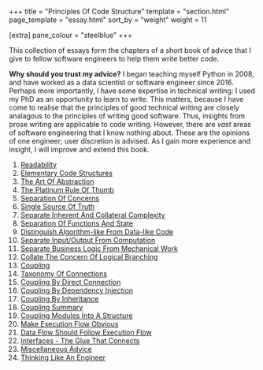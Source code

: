 +++
title = "Principles Of Code Structure"
template = "section.html"
page_template = "essay.html"
sort_by = "weight"
weight = 11

[extra]
pane_colour = "steelblue"
+++

This collection of essays form the chapters of a short book of advice that I give to fellow software engineers to help them write better code.

**Why should you trust my advice?**  I began teaching myself Python in 2008, and have worked as a data scientist or software engineer since 2016.  Perhaps more importantly, I have some expertise in technical writing: I used my PhD as an opportunity to learn to write.  This matters, because I have come to realise that the principles of good technical writing are closely analagous to the principles of writing good software.  Thus, insights from prose writing are applicable to code writing.  However, there are _vast_ areas of software engineering that I know nothing about.  These are the opinions of one engineer; user discretion is advised.  As I gain more experience and insight, I will improve and extend this book.

1. [Readability](@/software_engineering/principles_of_code_structure/readability.md)
2. [Elementary Code Structures](@/software_engineering/principles_of_code_structure/elementary_code_structures.md)
3. [The Art Of Abstraction](@/software_engineering/principles_of_code_structure/art_of_abstraction.md)
4. [The Platinum Rule Of Thumb](@/software_engineering/principles_of_code_structure/platinum_rule_of_thumb.md)
5. [Separation Of Concerns](@/software_engineering/principles_of_code_structure/separation_of_concerns.md)
6. [Single Source Of Truth](@/software_engineering/principles_of_code_structure/single_source_of_truth.md)
7. [Separate Inherent And Collateral Complexity](@/software_engineering/principles_of_code_structure/separate_inherent_and_collateral_complexity.md)
8. [Separation Of Functions And State](@/software_engineering/principles_of_code_structure/separation_of_functions_and_state.md)
9. [Distinguish Algorithm-like From Data-like Code](@/software_engineering/principles_of_code_structure/distinguish_algorithmlike_from_datalike_code.md)
10. [Separate Input/Output From Computation](@/software_engineering/principles_of_code_structure/separate_input_output_from_computation.md)
11. [Separate Business Logic From Mechanical Work](@/software_engineering/principles_of_code_structure/separate_business_logic_from_mechanical_work.md)
12. [Collate The Concern Of Logical Branching](@/software_engineering/principles_of_code_structure/collate_the_concern_of_logical_branching.md)
13. [Coupling](@/software_engineering/principles_of_code_structure/coupling.md)
14. [Taxonomy Of Connections](@/software_engineering/principles_of_code_structure/taxonomy_of_connections.md)
15. [Coupling By Direct Connection](@/software_engineering/principles_of_code_structure/coupling_by_direct_connection.md)
16. [Coupling By Dependency Injection](@/software_engineering/principles_of_code_structure/coupling_by_dependency_injection.md)
17. [Coupling By Inheritance](@/software_engineering/principles_of_code_structure/coupling_by_inheritance.md)
18. [Coupling Summary](@/software_engineering/principles_of_code_structure/coupling_summary.md)
19. [Coupling Modules Into A Structure](@/software_engineering/principles_of_code_structure/coupling_modules_into_a_structure.md)
20. [Make Execution Flow Obvious](@/software_engineering/principles_of_code_structure/make_execution_flow_obvious.md)
21. [Data Flow Should Follow Execution Flow](@/software_engineering/principles_of_code_structure/data_flow_should_follow_execution_flow.md)
22. [Interfaces - The Glue That Connects](@/software_engineering/principles_of_code_structure/interfaces.md)
23. [Miscellaneous Advice](@/software_engineering/principles_of_code_structure/miscellaneous_advice.md)
24. [Thinking Like An Engineer](@/software_engineering/principles_of_code_structure/thinking_like_an_engineer.md)
